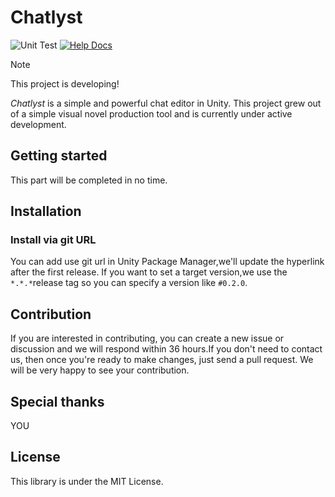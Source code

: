 # Chatlyst

![Unit Test](https://github.com/Morsiusiurandum/Chatlyst/actions/workflows/unit-test.yml/badge.svg)
[![Help Docs](https://github.com/Morsiusiurandum/Chatlyst/actions/workflows/help-docs.yml/badge.svg)](https://morsiusiurandum.github.io/Chatlyst/)

> [!NOTE]
> This project is developing!

*Chatlyst* is a simple and powerful chat editor in Unity. This project grew out of a simple visual novel production tool and is currently under active development.

## Getting started

This part will be completed in no time.

## Installation

### Install via git URL

You can add use git url in Unity Package Manager,we'll update the hyperlink after the first release.
If you want to set a target version,we use the `*.*.*`release tag so you can specify a version like `#0.2.0`.

## Contribution

If you are interested in contributing, you can create a new issue or discussion and we will respond within 36 hours.If you don't need to contact us, then once you're ready to make changes, just send a pull request. We will be very happy to see your contribution.

## Special thanks

YOU

## License

This library is under the MIT License.
